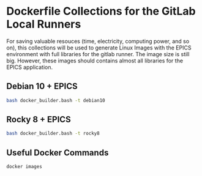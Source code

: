 # Dockerfile Collections for the GitLab Local Runners

For saving valuable resouces (time, electricity, computing power, and so on), this collections will be used to generate Linux Images with the EPICS environment with full libraries for the gitlab runner.
The image size is still big. However, these images should contains almost all libraries for the EPICS application.

## Debian 10 + EPICS

```bash
bash docker_builder.bash -t debian10
```

## Rocky 8 + EPICS

```bash
bash docker_builder.bash -t rocky8
```

## Useful Docker Commands

```bash
docker images
```

